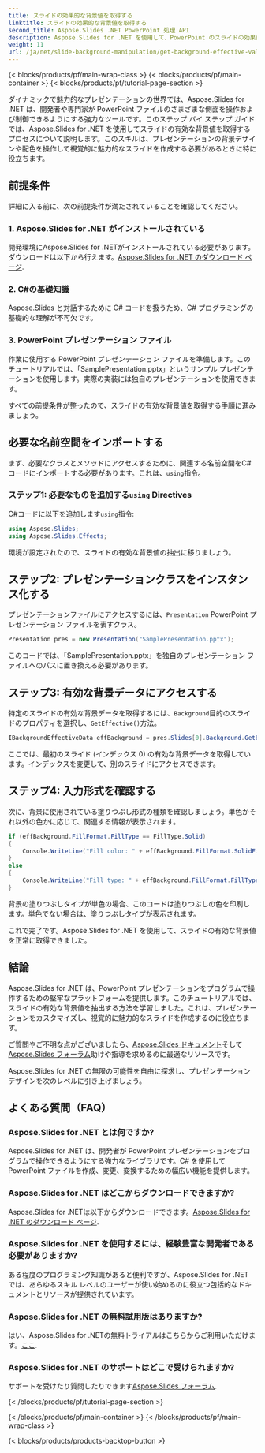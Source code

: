 ```yaml
---
title: スライドの効果的な背景値を取得する
linktitle: スライドの効果的な背景値を取得する
second_title: Aspose.Slides .NET PowerPoint 処理 API
description: Aspose.Slides for .NET を使用して、PowerPoint のスライドの効果的な背景値を抽出する方法を学びます。今すぐプレゼンテーション デザイン スキルを強化しましょう。
weight: 11
url: /ja/net/slide-background-manipulation/get-background-effective-values/
---
```


{< blocks/products/pf/main-wrap-class >}
{< blocks/products/pf/main-container >}
{< blocks/products/pf/tutorial-page-section >}


ダイナミックで魅力的なプレゼンテーションの世界では、Aspose.Slides for .NET は、開発者や専門家が PowerPoint ファイルのさまざまな側面を操作および制御できるようにする強力なツールです。このステップ バイ ステップ ガイドでは、Aspose.Slides for .NET を使用してスライドの有効な背景値を取得するプロセスについて説明します。このスキルは、プレゼンテーションの背景デザインや配色を操作して視覚的に魅力的なスライドを作成する必要があるときに特に役立ちます。 

## 前提条件

詳細に入る前に、次の前提条件が満たされていることを確認してください。

### 1. Aspose.Slides for .NET がインストールされている

開発環境にAspose.Slides for .NETがインストールされている必要があります。ダウンロードは以下から行えます。[Aspose.Slides for .NET のダウンロード ページ](https://releases.aspose.com/slides/net/).

### 2. C#の基礎知識

Aspose.Slides と対話するために C# コードを扱うため、C# プログラミングの基礎的な理解が不可欠です。

### 3. PowerPoint プレゼンテーション ファイル

作業に使用する PowerPoint プレゼンテーション ファイルを準備します。このチュートリアルでは、「SamplePresentation.pptx」というサンプル プレゼンテーションを使用します。実際の実装には独自のプレゼンテーションを使用できます。

すべての前提条件が整ったので、スライドの有効な背景値を取得する手順に進みましょう。

## 必要な名前空間をインポートする

まず、必要なクラスとメソッドにアクセスするために、関連する名前空間をC#コードにインポートする必要があります。これは、`using`指令。

### ステップ1: 必要なものを追加する`using` Directives

C#コードに以下を追加します`using`指令:

```csharp
using Aspose.Slides;
using Aspose.Slides.Effects;
```

環境が設定されたので、スライドの有効な背景値の抽出に移りましょう。

## ステップ2: プレゼンテーションクラスをインスタンス化する

プレゼンテーションファイルにアクセスするには、`Presentation` PowerPoint プレゼンテーション ファイルを表すクラス。

```csharp
Presentation pres = new Presentation("SamplePresentation.pptx");
```

このコードでは、「SamplePresentation.pptx」を独自のプレゼンテーション ファイルへのパスに置き換える必要があります。

## ステップ3: 有効な背景データにアクセスする

特定のスライドの有効な背景データを取得するには、`Background`目的のスライドのプロパティを選択し、`GetEffective()`方法。

```csharp
IBackgroundEffectiveData effBackground = pres.Slides[0].Background.GetEffective();
```

ここでは、最初のスライド (インデックス 0) の有効な背景データを取得しています。インデックスを変更して、別のスライドにアクセスできます。

## ステップ4: 入力形式を確認する

次に、背景に使用されている塗りつぶし形式の種類を確認しましょう。単色かそれ以外の色かに応じて、関連する情報が表示されます。

```csharp
if (effBackground.FillFormat.FillType == FillType.Solid)
{
    Console.WriteLine("Fill color: " + effBackground.FillFormat.SolidFillColor);
}
else
{
    Console.WriteLine("Fill type: " + effBackground.FillFormat.FillType);
}
```

背景の塗りつぶしタイプが単色の場合、このコードは塗りつぶしの色を印刷します。単色でない場合は、塗りつぶしタイプが表示されます。

これで完了です。Aspose.Slides for .NET を使用して、スライドの有効な背景値を正常に取得できました。

## 結論

Aspose.Slides for .NET は、PowerPoint プレゼンテーションをプログラムで操作するための堅牢なプラットフォームを提供します。このチュートリアルでは、スライドの有効な背景値を抽出する方法を学習しました。これは、プレゼンテーションをカスタマイズし、視覚的に魅力的なスライドを作成するのに役立ちます。

ご質問やご不明な点がございましたら、[Aspose.Slides ドキュメント](https://reference.aspose.com/slides/net/)そして[Aspose.Slides フォーラム](https://forum.aspose.com/)助けや指導を求めるのに最適なリソースです。

Aspose.Slides for .NET の無限の可能性を自由に探求し、プレゼンテーション デザインを次のレベルに引き上げましょう。

## よくある質問（FAQ）

### Aspose.Slides for .NET とは何ですか?
   
Aspose.Slides for .NET は、開発者が PowerPoint プレゼンテーションをプログラムで操作できるようにする強力なライブラリです。C# を使用して PowerPoint ファイルを作成、変更、変換するための幅広い機能を提供します。

### Aspose.Slides for .NET はどこからダウンロードできますか?

 Aspose.Slides for .NETは以下からダウンロードできます。[Aspose.Slides for .NET のダウンロード ページ](https://releases.aspose.com/slides/net/).

### Aspose.Slides for .NET を使用するには、経験豊富な開発者である必要がありますか?

ある程度のプログラミング知識があると便利ですが、Aspose.Slides for .NET では、あらゆるスキル レベルのユーザーが使い始めるのに役立つ包括的なドキュメントとリソースが提供されています。

### Aspose.Slides for .NET の無料試用版はありますか?

はい、Aspose.Slides for .NETの無料トライアルはこちらからご利用いただけます。[ここ](https://releases.aspose.com/).

### Aspose.Slides for .NET のサポートはどこで受けられますか?

サポートを受けたり質問したりできます[Aspose.Slides フォーラム](https://forum.aspose.com/).

{< /blocks/products/pf/tutorial-page-section >}

{< /blocks/products/pf/main-container >}
{< /blocks/products/pf/main-wrap-class >}

{< blocks/products/products-backtop-button >}
